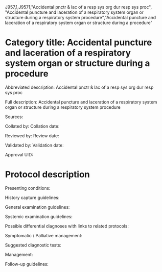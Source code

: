 J957,1,J9571,"Accidental pnctr & lac of a resp sys org dur resp sys proc", "Accidental puncture and laceration of a respiratory system organ or structure during a respiratory system procedure","Accidental puncture and laceration of a respiratory system organ or structure during a procedure"
# Category title: Accidental puncture and laceration of a respiratory system organ or structure during a procedure

Abbreviated description: Accidental pnctr & lac of a resp sys org dur resp sys proc

Full description: Accidental puncture and laceration of a respiratory system organ or structure during a respiratory system procedure

Sources:

Collated by:
Collation date:

Reviewed by:
Review date:

Validated by:
Validation date:

Approval UID:

# Protocol description

Presenting conditions:

History capture guidelines:

General examination guidelines:

Systemic examination guidelines:

Possible differential diagnoses with links to related protocols:

Symptomatic / Palliative management:

Suggested diagnostic tests:

Management:

Follow-up guidelines:
